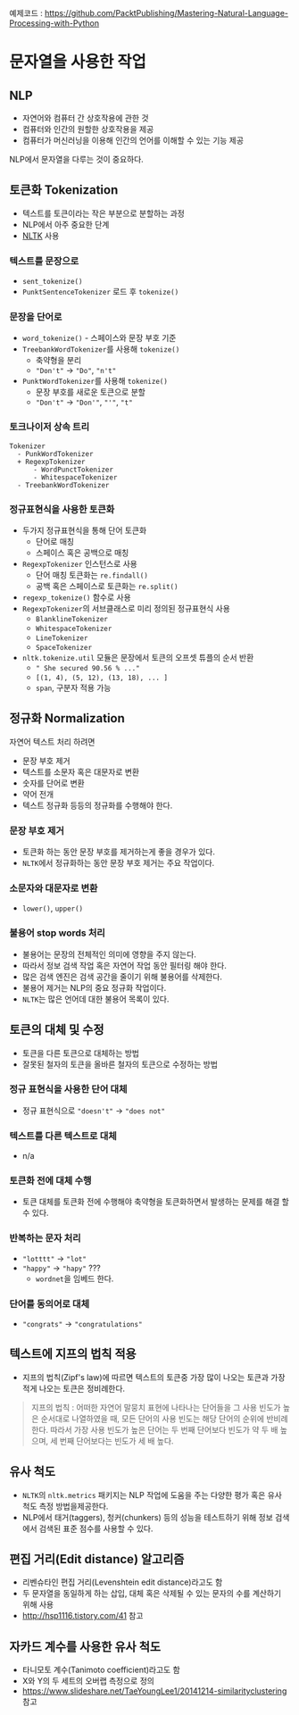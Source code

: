 예제코드 : https://github.com/PacktPublishing/Mastering-Natural-Language-Processing-with-Python

# 문자열을 사용한 작업
## NLP
* 자연어와 컴퓨터 간 상호작용에 관한 것
* 컴퓨터와 인간의 원할한 상호작용을 제공
* 컴퓨터가 머신러닝을 이용해 인간의 언어를 이해할 수 있는 기능 제공

NLP에서 문자열을 다루는 것이 중요하다.

## 토큰화 Tokenization
* 텍스트를 토큰이라는 작은 부분으로 분할하는 과정
* NLP에서 아주 중요한 단계
* [NLTK](http://www.nltk.org/) 사용

### 텍스트를 문장으로
* `sent_tokenize()`
* `PunktSentenceTokenizer` 로드 후 `tokenize()`

### 문장을 단어로
* `word_tokenize()` - 스페이스와 문장 부호 기준
* `TreebankWordTokenizer`를 사용해 `tokenize()`
  - 축약형을 분리
  - `"Don't"` -> `"Do"`, `"n't"`
* `PunktWordTokenizer`를 사용해 `tokenize()`
  - 문장 부호를 새로운 토큰으로 분할
  - `"Don't"` -> `"Don'"`, `"'"`, `"t"`

### 토크나이저 상속 트리
  ```
  Tokenizer
    - PunkWordTokenizer
    + RegexpTokenizer
        - WordPunctTokenizer
        - WhitespaceTokenizer
    - TreebankWordTokenizer
  ```

### 정규표현식을 사용한 토큰화
* 두가지 정규표현식을 통해 단어 토큰화
  - 단어로 매칭
  - 스페이스 혹은 공백으로 매칭
* `RegexpTokenizer` 인스턴스로 사용
  - 단어 매칭 토큰화는 `re.findall()`
  - 공백 혹은 스페이스로 토큰화는 `re.split()`
* `regexp_tokenize()` 함수로 사용
* `RegexpTokenizer`의 서브클래스로 미리 정의된 정규표현식 사용
  - `BlanklineTokenizer`
  - `WhitespaceTokenizer`
  - `LineTokenizer`
  - `SpaceTokenizer`
* `nltk.tokenize.util` 모듈은 문장에서 토큰의 오프셋 튜플의 순서 반환
  - `" She secured 90.56 % ..."` 
  - `[(1, 4), (5, 12), (13, 18), ... ]`
  - `span`, 구분자 적용 가능

## 정규화 Normalization
자연어 텍스트 처리 하려면
* 문장 부호 제거
* 텍스트를 소문자 혹은 대문자로 변환
* 숫자를 단어로 변환
* 약어 전개
* 텍스트 정규화
등등의 정규화를 수행해야 한다.

### 문장 부호 제거
* 토큰화 하는 동안 문장 부호를 제거하는게 좋을 경우가 있다.
* `NLTK`에서 정규화하는 동안 문장 부호 제거는 주요 작업이다.

### 소문자와 대문자로 변환
* `lower()`, `upper()`

### 불용어 stop words 처리
* 불용어는 문장의 전체적인 의미에 영향을 주지 않는다.
* 따라서 정보 검색 작업 혹은 자연어 작업 동안 필터링 해야 한다.
* 많은 검색 엔진은 검색 공간을 줄이기 위해 불용어를 삭제한다.
* 불용어 제거는 NLP의 중요 정규화 작업이다.
* `NLTK`는 많은 언어데 대한 불용어 목록이 있다. 

## 토큰의 대체 및 수정
* 토큰을 다른 토큰으로 대체하는 방법
* 잘못된 철자의 토큰을 올바른 철자의 토큰으로 수정하는 방법

### 정규 표현식을 사용한 단어 대체
* 정규 표현식으로 `"doesn't"` -> `"does not"`

### 텍스트를 다른 텍스트로 대체
* n/a

### 토큰화 전에 대체 수행
* 토큰 대체를 토큰화 전에 수행해야 축약형을 토큰화하면서 발생하는 문제를 해결 할 수 있다.

### 반복하는 문자 처리
* `"lotttt"` -> `"lot"`
* `"happy"` -> `"hapy"` ???
  - `wordnet`을 임베드 한다.

### 단어를 동의어로 대체
* `"congrats"` -> `"congratulations"`

## 텍스트에 지프의 법칙 적용
* 지프의 법칙(Zipf's law)에 따르면 텍스트의 토큰중 가장 많이 나오는 토큰과 가장 적게 나오는 토큰은 정비례한다.

> 지프의 법칙 : 어떠한 자연어 말뭉치 표현에 나타나는 단어들을 그 사용 빈도가 높은 순서대로 나열하였을 때, 모든 단어의 사용 빈도는 해당 단어의 순위에 반비례한다. 따라서 가장 사용 빈도가 높은 단어는 두 번째 단어보다 빈도가 약 두 배 높으며, 세 번째 단어보다는 빈도가 세 배 높다.

## 유사 척도
* `NLTK`의 `nltk.metrics` 패키지는 NLP 작업에 도움을 주는 다양한 평가 혹은 유사 척도 측정 방법을제공한다.
* NLP에서 태거(taggers), 청커(chunkers) 등의 성능을 테스트하기 위해 정보 검색에서 검색된 표준 점수를 사용할 수 있다.

## 편집 거리(Edit distance) 알고리즘
* 리벤슈타인 편집 거리(Levenshtein edit distance)라고도 함
* 두 문자열을 동일하게 하는 삽입, 대체 혹은 삭제될 수 있는 문자의 수를 계산하기 위해 사용
* http://hsp1116.tistory.com/41 참고

## 자카드 계수를 사용한 유사 척도
* 타니모토 계수(Tanimoto coefficient)라고도 함
* X와 Y의 두 세트의 오버랩 측정으로 정의
* https://www.slideshare.net/TaeYoungLee1/20141214-similarityclustering 참고